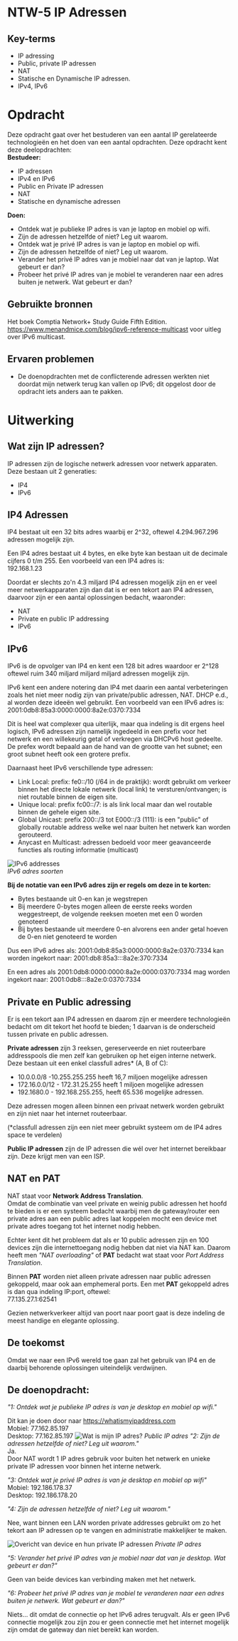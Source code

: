 # NTW-5 IP Adressen


## Key-terms

- IP adressing
- Public, private IP adressen
- NAT
- Statische en Dynamische IP adressen.
- IPv4, IPv6


# Opdracht
Deze opdracht gaat over het bestuderen van een aantal IP gerelateerde technologieën en het doen van een aantal opdrachten.
Deze opdracht kent deze deelopdrachten:  
**Bestudeer:**
- IP adressen
- IPv4 en IPv6
- Public en Private IP adressen
- NAT
- Statische en dynamische adressen

**Doen:**
- Ontdek wat je publieke IP adres is van je laptop en mobiel op wifi.
- Zijn de adressen hetzelfde of niet? Leg uit waarom.
- Ontdek wat je privé IP adres is van je laptop en mobiel op wifi.
- Zijn de adressen hetzelfde of niet? Leg uit waarom.
- Verander het privé IP adres van je mobiel naar dat van je laptop. Wat gebeurt er dan?
- Probeer het privé IP adres van je mobiel te veranderen naar een adres buiten je netwerk. Wat gebeurt er dan?


## Gebruikte bronnen
Het boek Comptia Network+ Study Guide Fifth Edition.  
https://www.menandmice.com/blog/ipv6-reference-multicast voor uitleg over IPv6 multicast.
## Ervaren problemen
- De doenopdrachten met de conflicterende adressen werkten niet doordat mijn netwerk terug kan vallen op IPv6; dit opgelost door de opdracht iets anders aan te pakken.

# Uitwerking

## Wat zijn IP adressen?
IP adressen zijn de logische netwerk adressen voor netwerk apparaten. Deze bestaan uit 2 generaties:
- IP4
- IPv6

## **IP4 Adressen**

IP4 bestaat uit een 32 bits adres waarbij er 2^32, oftewel 4.294.967.296 adressen mogelijk zijn.

Een IP4 adres bestaat uit 4 bytes, en elke byte kan bestaan uit de decimale cijfers 0 t/m 255. Een voorbeeld van een IP4 adres is:  
192.168.1.23

Doordat er slechts zo'n 4.3 miljard IP4 adressen mogelijk zijn en er veel meer netwerkapparaten zijn dan dat is er een tekort aan IP4 adressen, daarvoor zijn er een aantal oplossingen bedacht, waaronder: 
- NAT
- Private en public IP addressing
- IPv6

## **IPv6**
IPv6 is de opvolger van IP4 en kent een 128 bit adres waardoor er 2^128 oftewel ruim 340 miljard miljard miljard adressen mogelijk zijn. 

IPv6 kent een andere notering dan IP4 met daarin een aantal verbeteringen zoals het niet meer nodig zijn van private/public adressen, NAT. DHCP e.d., al worden deze ideeën wel gebruikt.
Een voorbeeld van een IPv6 adres is:   
2001:0db8:85a3:0000:0000:8a2e:0370:7334

Dit is heel wat complexer qua uiterlijk, maar qua indeling is dit ergens heel logisch, IPv6 adressen zijn namelijk ingedeeld in een prefix voor het netwerk en een willekeurig getal of verkregen via DHCPv6 host gedeelte. De prefex wordt bepaald aan de hand van de grootte van het subnet; een groot subnet heeft ook een grotere prefix.

Daarnaast heet IPv6 verschillende type adressen:
- Link Local: prefix: fe0::/10 (/64 in de praktijk): wordt gebruikt om verkeer binnen het directe lokale netwerk (local link) te versturen/ontvangen; is niet routable binnen de eigen site.
- Unique local: prefix fc00::/7: is als link local maar dan wel routable binnen de gehele eigen site.
- Global Unicast: prefix 200::/3 tot E000::/3 (111): is een "public" of globally routable address welke wel naar buiten het netwerk kan worden gerouteerd.
- Anycast en Multicast: adressen bedoeld voor meer geavanceerde functies als routing informatie (multicast)

![IPv6 addresses](/00_includes/Networking_Images/ip6_addresses.png)  
*IPv6 adres soorten*

**Bij de notatie van een IPv6 adres zijn er regels om deze in te korten:**
- Bytes bestaande uit 0-en kan je wegstrepen
- Bij meerdere 0-bytes mogen alleen de eerste reeks worden weggestreept, de volgende reeksen moeten met een 0 worden genoteerd
- Bij bytes bestaande uit meerdere 0-en alvorens een ander getal hoeven de 0-en niet genoteerd te worden


Dus een IPv6 adres als: 2001:0db8:85a3:0000:0000:8a2e:0370:7334 kan worden ingekort naar:
2001:db8:85a3:::8a2e:370:7334


En een adres als 2001:0db8:0000:0000:8a2e:0000:0370:7334 mag worden ingekort naar:
2001:0db8:::8a2e:0:0370:7334

## **Private en Public adressing**

Er is een tekort aan IP4 adressen en daarom zijn er meerdere technologieën bedacht om dit tekort het hoofd te bieden; 1 daarvan is de onderscheid tussen private en public adressen.

**Private adressen** zijn 3 reeksen, gereserveerde en niet routeerbare addresspools die men zelf kan gebruiken op het eigen interne netwerk. Deze bestaan uit een enkel classfull adres* (A, B of C):
- 10.0.0.0/8 -10.255.255.255 heeft 16,7 miljoen mogelijke adressen
- 172.16.0.0/12 - 172.31.25.255 heeft 1 miljoen mogelijke adressen 
- 192.1680.0 - 192.168.255.255, heeft 65.536 mogelijke adressen.

Deze adressen mogen alleen binnen een privaat netwerk worden gebruikt en zijn niet naar het internet routeerbaar.

(*classfull adressen zijn een niet meer gebruikt systeem om de IP4 adres space te verdelen)

**Public IP adressen** zijn de IP adressen die wél over het internet bereikbaar zijn. Deze krijgt men van een ISP.  


## **NAT en PAT**


NAT staat voor **Network Address Translation**.  
Omdat de combinatie van veel private en weinig public adressen het hoofd te bieden is er een systeem bedacht waarbij men de gateway/router een private adres aan een public adres laat koppelen mocht een device met private adres toegang tot het internet nodig hebben. 

Echter kent dit het probleem dat als er 10 public adressen zijn en 100 devices zijn die internettoegang nodig hebben dat niet via NAT kan. Daarom heeft men *"NAT overloading"* of **PAT** bedacht wat staat voor *Port Address Translation*.

Binnen **PAT** worden niet alleen private adressen naar public adressen gekoppeld, maar ook aan emphemeral ports. Een met **PAT** gekoppeld adres is dan qua indeling IP:port, oftewel:   
77.135.27.1:62541

Gezien netwerkverkeer altijd van poort naar poort gaat is deze indeling de meest handige en elegante oplossing.

## **De toekomst**

Omdat we naar een IPv6 wereld toe gaan zal het gebruik van IP4 en de daarbij behorende oplossingen uiteindelijk verdwijnen.


## De doenopdracht:
*"1: Ontdek wat je publieke IP adres is van je desktop en mobiel op wifi."* 
 
Dit kan je doen door naar https://whatismyipaddress.com  
Mobiel: 77.162.85.197  
Desktop: 77.162.85.197
![Wat is mijn IP adres?](/00_includes/Networking_Images/public_address.png)
*Public IP adres* 
*"2: Zijn de adressen hetzelfde of niet? Leg uit waarom."*  
Ja.   
Door NAT wordt 1 IP adres gebruik voor buiten het netwerk en unieke private IP adressen voor binnen het interne netwerk.

*"3: Ontdek wat je privé IP adres is van je desktop en mobiel op wifi"*   
Mobiel: 192.186.178.37  
Desktop: 192.186.178.20

*"4: Zijn de adressen hetzelfde of niet? Leg uit waarom."* 

Nee, want binnen een LAN worden private addresses gebruikt om zo het tekort aan IP adressen op te vangen en administratie makkelijker te maken.

![Overicht van device en hun private IP adressen](/00_includes/Networking_Images/private_addressing.png)
*Private IP adres* 

*"5: Verander het privé IP adres van je mobiel naar dat van je desktop. Wat gebeurt er dan?"*

Geen van beide devices kan verbinding maken met het netwerk.



*"6: Probeer het privé IP adres van je mobiel te veranderen naar een adres buiten je netwerk. Wat gebeurt er dan?"*

Niets... dit omdat de connectie op het IPv6 adres terugvalt.
Als er geen IPv6 connectie mogelijk zou zijn zou er geen connectie met het internet mogelijk zijn omdat de gateway dan niet bereikt kan worden. 



